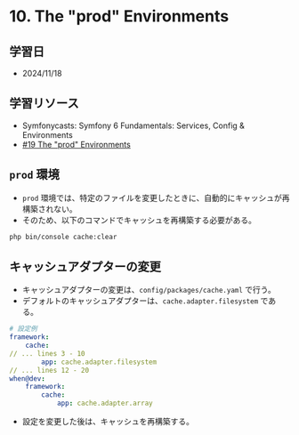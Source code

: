 # 10. The "prod" Environments

## 学習日

- 2024/11/18

## 学習リソース

- Symfonycasts: Symfony 6 Fundamentals: Services, Config & Environments
- [#19 The "prod" Environments](https://symfonycasts.com/screencast/symfony6-fundamentals/prod-environment)

## `prod` 環境

- `prod` 環境では、特定のファイルを変更したときに、自動的にキャッシュが再構築されない。
- そのため、以下のコマンドでキャッシュを再構築する必要がある。

```bash
php bin/console cache:clear
```

## キャッシュアダプターの変更

- キャッシュアダプターの変更は、`config/packages/cache.yaml` で行う。
- デフォルトのキャッシュアダプターは、`cache.adapter.filesystem` である。

```yaml
# 設定例
framework:
    cache:
// ... lines 3 - 10
        app: cache.adapter.filesystem
// ... lines 12 - 20
when@dev:
    framework:
        cache:
            app: cache.adapter.array
```

- 設定を変更した後は、キャッシュを再構築する。
